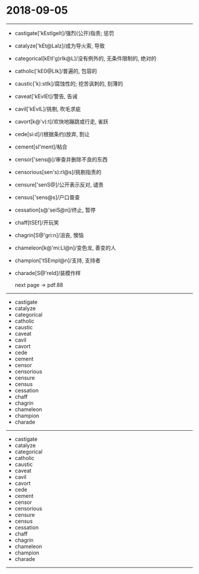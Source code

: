 # 2018-09-05

---

- castigate['kEstIgeIt]/强烈(公开)指责; 惩罚
- catalyze['kEt@LaIz]/成为导火索, 导致
- categorical[kEtI'g)rIk@L]/没有例外的, 无条件限制的, 绝对的
- catholic['kE0@LIk]/普遍的, 包容的
- caustic['k):stIk]/腐蚀性的; 挖苦讽刺的, 刻薄的
- caveat['kEvIEt]/警告, 告诫
- cavil['kEvIL]/挑剔, 吹毛求疵
- cavort[k@'v):t]/欢快地蹦跳或行走, 雀跃
- cede[si:d]/(根据条约)放弃, 割让
- cement[sI'ment]/粘合
- censor['sens@]/审查并删除不良的东西
- censorious[sen's):rI@s]/挑剔指责的
- censure['senS@]/公开表示反对, 谴责
- census['sens@s]/户口普查
- cessation[s@'seiS@n]/终止, 暂停
- chaff[tSEf]/开玩笑
- chagrin[S@'gri:n]/沮丧, 懊恼
- chameleon[k@'mi:LI@n]/变色龙, 善变的人
- champion['tSEmpI@n]/支持, 支持者
- charade[S@'reId]/装模作样

    next page -> pdf.88

---

- castigate
- catalyze
- categorical
- catholic
- caustic
- caveat
- cavil
- cavort
- cede
- cement
- censor
- censorious
- censure
- census
- cessation
- chaff
- chagrin
- chameleon
- champion
- charade

---

- castigate
- catalyze
- categorical
- catholic
- caustic
- caveat
- cavil
- cavort
- cede
- cement
- censor
- censorious
- censure
- census
- cessation
- chaff
- chagrin
- chameleon
- champion
- charade

---
